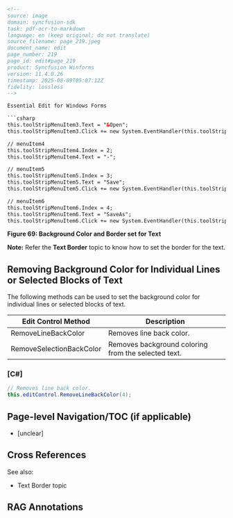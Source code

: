```html
<!-- 
source: image
domain: syncfusion-sdk
task: pdf-ocr-to-markdown
language: en (keep original; do not translate)
source_filename: page_219.jpeg
document_name: edit
page_number: 219
page_id: edit#page_219
product: Syncfusion Winforms
version: 11.4.0.26
timestamp: 2025-08-09T05:07:12Z
fidelity: lossless
-->

Essential Edit for Windows Forms

```csharp
this.toolStripMenuItem3.Text = "&Open";
this.toolStripMenuItem3.Click += new System.EventHandler(this.toolStripMenuItem3_Click);

// menuItem4
this.toolStripMenuItem4.Index = 2;
this.toolStripMenuItem4.Text = "-";

// menuItem5
this.toolStripMenuItem5.Index = 3;
this.toolStripMenuItem5.Text = "Save";
this.toolStripMenuItem5.Click += new System.EventHandler(this.toolStripMenuItem5_Click);

// menuItem6
this.toolStripMenuItem6.Index = 4;
this.toolStripMenuItem6.Text = "SaveAs";
this.toolStripMenuItem6.Click += new System.EventHandler(this.toolStripMenuItem6_Click);
```

**Figure 69: Background Color and Border set for Text**

**Note:** Refer the **Text Border** topic to know how to set the border for the text.

## Removing Background Color for Individual Lines or Selected Blocks of Text

The following methods can be used to set the background color for individual lines or selected blocks of text.

| Edit Control Method                | Description                           |
| ----------------------------------- | ------------------------------------- |
| RemoveLineBackColor                | Removes line back color.              |
| RemoveSelectionBackColor           | Removes background coloring from the selected text. |

### [C#]

```csharp
// Removes line back color.
this.editControl.RemoveLineBackColor(4);
```

## Page-level Navigation/TOC (if applicable)

- [unclear]

## Cross References

See also:
- Text Border topic

## RAG Annotations

<!-- tags: [Essential Edit, Windows Forms, menuItem, background color, text border, removeLineBackColor, removeSelectionBackColor, C#] keywords: [background color, text border, menu item, line back color, selection back color, C# code sample] -->
```
